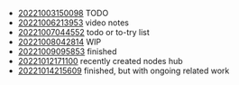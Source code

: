 - [20221003150098](/zet/20221003150098/README.md) TODO
- [20221006213953](/zet/20221006213953/README.md) video notes
- [20221007044552](/zet/20221007044552/README.md) todo or to-try list
- [20221008042814](/zet/20221008042814/README.md) WIP
- [20221009095853](/zet/20221009095853/README.md) finished
- [20221012171100](/zet/20221012171100/README.md) recently created nodes hub
- [20221014215609](/zet/20221014215609/README.md) finished, but with ongoing related work
